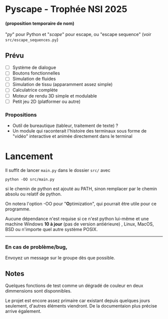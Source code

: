 # Pyscape - Trophée NSI 2025
#### (proposition **temporaire** de nom)
"*py*" pour Python et "*scape*" pour escape, ou "escape sequence" (voir `src/escape_sequences.py`)
## Prévu
- [ ] Système de dialogue
- [ ] Boutons fonctionnelles
- [ ] Simulation de fluides
- [ ] Simulation de tissu (apparamment assez simple)
- [ ] Calculatrice complète
- [ ] Moteur de rendu 3D simple et modulable
- [ ] Petit jeu 2D (platformer ou autre)

### Propositions
- Outil de bureautique (tableur, traitement de texte) ?
- 	Un module qui raconterait l'histoire des terminaux sous forme de "vidéo" interactive et animée directement dans le terminal

# Lancement
Il suffit de lancer `main.py` dans le dossier `src/` avec

	python -OO src/main.py

si le chemin de python est ajouté au PATH, sinon remplacer par le chemin absolu ou relatif de python.

On notera l'option -OO pour "**O**ptimization", qui pourrait être utile pour ce programme.

Aucune dépendance n'est requise si ce n'est python lui-même et une machine Windows **10 à jour** (pas de version antiérieure) , Linux, MacOS, BSD ou n'importe quel autre système POSIX.

---
### En cas de problème/bug,
Envoyez un message sur le groupe dès que possible.

## Notes
Quelques fonctions de test comme un dégradé de couleur en deux dimmensions sont disponnibles.

Le projet est encore assez primaire car existant depuis quelques jours seulement, d'autres éléments viendront.
De la documentaion plus précise arrive également.
